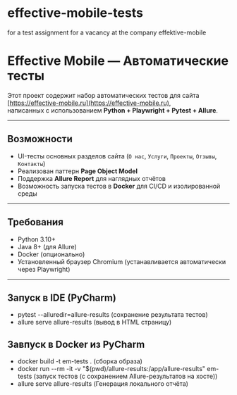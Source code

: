# effective-mobile-tests
for a test assignment for a vacancy at the company effektive-mobile

#  Effective Mobile — Автоматические тесты

Этот проект содержит набор автоматических тестов для сайта [https://effective-mobile.ru](https://effective-mobile.ru),  
написанных с использованием **Python + Playwright + Pytest + Allure**.

---

##  Возможности
- UI-тесты основных разделов сайта (`О нас`, `Услуги`, `Проекты`, `Отзывы`, `Контакты`)
- Реализован паттерн **Page Object Model**
- Поддержка **Allure Report** для наглядных отчётов
- Возможность запуска тестов в **Docker** для CI/CD и изолированной среды

---

##  Требования
- Python 3.10+
- Java 8+ (для Allure)
- Docker (опционально)
- Установленный браузер Chromium (устанавливается автоматически через Playwright)

---

## Запуск в IDE (PyCharm)
- pytest --alluredir=allure-results   (сохранение результата тестов)
- allure serve allure-results   (вывод в HTML страницу)

## Завпуск в Docker из PyCharm
- docker build -t em-tests .   (сборка образа)
- docker run --rm -it -v "$(pwd)/allure-results:/app/allure-results" em-tests   (запуск тестов (с сохранением Allure-результатов на хосте))
- allure serve allure-results   (Генерация локального отчёта)




